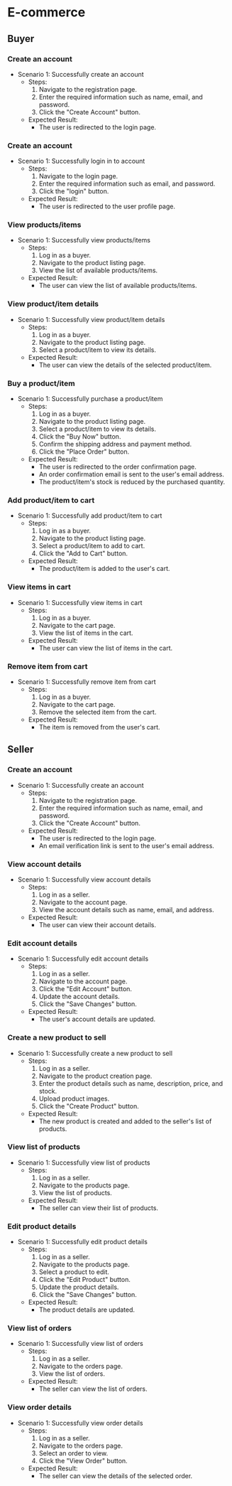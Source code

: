 # E-commerce

## Buyer 

### Create an account
- Scenario 1: Successfully create an account
    - Steps:
        1. Navigate to the registration page.
        2. Enter the required information such as name, email, and password.
        3. Click the "Create Account" button.
    - Expected Result:
        - The user is redirected to the login page.

### Create an account
- Scenario 1: Successfully login in to account
    - Steps:
        1. Navigate to the login page.
        2. Enter the required information such as email, and password.
        3. Click the "login" button.
    - Expected Result:
        - The user is redirected to the user profile page.


### View products/items
- Scenario 1: Successfully view products/items
    - Steps:
        1. Log in as a buyer.
        2. Navigate to the product listing page.
        3. View the list of available products/items.
    - Expected Result:
        - The user can view the list of available products/items.

### View product/item details
- Scenario 1: Successfully view product/item details
    - Steps:
        1. Log in as a buyer.
        2. Navigate to the product listing page.
        3. Select a product/item to view its details.
    - Expected Result:
        - The user can view the details of the selected product/item.

### Buy a product/item
- Scenario 1: Successfully purchase a product/item
    - Steps:
        1. Log in as a buyer.
        2. Navigate to the product listing page.
        3. Select a product/item to view its details.
        4. Click the "Buy Now" button.
        5. Confirm the shipping address and payment method.
        6. Click the "Place Order" button.
    - Expected Result:
        - The user is redirected to the order confirmation page.
        - An order confirmation email is sent to the user's email address.
        - The product/item's stock is reduced by the purchased quantity.

### Add product/item to cart
- Scenario 1: Successfully add product/item to cart
    - Steps:
        1. Log in as a buyer.
        2. Navigate to the product listing page.
        3. Select a product/item to add to cart.
        4. Click the "Add to Cart" button.
    - Expected Result:
        - The product/item is added to the user's cart.

### View items in cart
- Scenario 1: Successfully view items in cart
    - Steps:
        1. Log in as a buyer.
        2. Navigate to the cart page.
        3. View the list of items in the cart.
    - Expected Result:
        - The user can view the list of items in the cart.

### Remove item from cart
- Scenario 1: Successfully remove item from cart
    - Steps:
        1. Log in as a buyer.
        2. Navigate to the cart page.
        3. Remove the selected item from the cart.
    - Expected Result:
        - The item is removed from the user's cart.


## Seller

### Create an account
- Scenario 1: Successfully create an account
    - Steps:
        1. Navigate to the registration page.
        2. Enter the required information such as name, email, and password.
        3. Click the "Create Account" button.
    - Expected Result:
        - The user is redirected to the login page.
        - An email verification link is sent to the user's email address.

### View account details
- Scenario 1: Successfully view account details
    - Steps:
        1. Log in as a seller.
        2. Navigate to the account page.
        3. View the account details such as name, email, and address.
    - Expected Result:
        - The user can view their account details.

### Edit account details
- Scenario 1: Successfully edit account details
    - Steps:
        1. Log in as a seller.
        2. Navigate to the account page.
        3. Click the "Edit Account" button.
        4. Update the account details.
        5. Click the "Save Changes" button.
    - Expected Result:
        - The user's account details are updated.

### Create a new product to sell
- Scenario 1: Successfully create a new product to sell
    - Steps:
        1. Log in as a seller.
        2. Navigate to the product creation page.
        3. Enter the product details such as name, description, price, and stock.
        4. Upload product images.
        5. Click the "Create Product" button.
    - Expected Result:
        - The new product is created and added to the seller's list of products.

### View list of products
- Scenario 1: Successfully view list of products
    - Steps:
        1. Log in as a seller.
        2. Navigate to the products page.
        3. View the list of products.
    - Expected Result:
        - The seller can view their list of products.

### Edit product details
- Scenario 1: Successfully edit product details
    - Steps:
        1. Log in as a seller.
        2. Navigate to the products page.
        3. Select a product to edit.
        4. Click the "Edit Product" button.
        5. Update the product details.
        6. Click the "Save Changes" button.
    - Expected Result:
        - The product details are updated.

### View list of orders
- Scenario 1: Successfully view list of orders
    - Steps:
        1. Log in as a seller.
        2. Navigate to the orders page.
        3. View the list of orders.
    - Expected Result:
        - The seller can view the list of orders.

### View order details
- Scenario 1: Successfully view order details
    - Steps:
        1. Log in as a seller.
        2. Navigate to the orders page.
        3. Select an order to view.
        4. Click the "View Order" button.
    - Expected Result:
        - The seller can view the details of the selected order.
